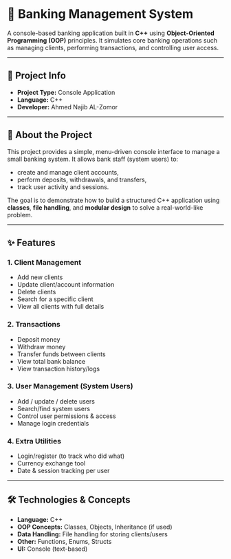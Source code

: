 # 🏦 Banking Management System

A console-based banking application built in **C++** using **Object-Oriented Programming (OOP)** principles. It simulates core banking operations such as managing clients, performing transactions, and controlling user access.

---

## 📄 Project Info

- **Project Type:** Console Application  
- **Language:** C++  
- **Developer:** Ahmed Najib AL-Zomor

---

## 📘 About the Project

This project provides a simple, menu-driven console interface to manage a small banking system. It allows bank staff (system users) to:

- create and manage client accounts,
- perform deposits, withdrawals, and transfers,
- track user activity and sessions.

The goal is to demonstrate how to build a structured C++ application using **classes**, **file handling**, and **modular design** to solve a real-world-like problem.

---

## ✨ Features

### 1. Client Management
- Add new clients  
- Update client/account information  
- Delete clients  
- Search for a specific client  
- View all clients with full details

### 2. Transactions
- Deposit money  
- Withdraw money  
- Transfer funds between clients  
- View total bank balance  
- View transaction history/logs

### 3. User Management (System Users)
- Add / update / delete users  
- Search/find system users  
- Control user permissions & access  
- Manage login credentials

### 4. Extra Utilities
- Login/register (to track who did what)  
- Currency exchange tool  
- Date & session tracking per user

---

## 🛠️ Technologies & Concepts

- **Language:** C++  
- **OOP Concepts:** Classes, Objects, Inheritance (if used)  
- **Data Handling:** File handling for storing clients/users  
- **Other:** Functions, Enums, Structs  
- **UI:** Console (text-based)
